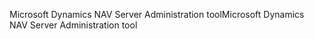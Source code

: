 <span data-ttu-id="198d7-101">Microsoft Dynamics NAV Server Administration tool</span><span class="sxs-lookup"><span data-stu-id="198d7-101">Microsoft Dynamics NAV Server Administration tool</span></span>